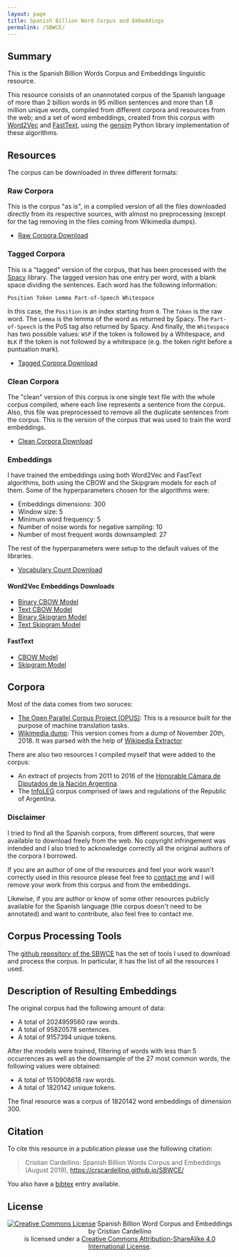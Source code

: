 ```yaml
---
layout: page
title: Spanish Billion Word Corpus and Embeddings
permalink: /SBWCE/
---
```


Summary
-------

This is the Spanish Billion Words Corpus and Embeddings linguistic resource.

This resource consists of an unannotated corpus of the Spanish language of
more than 2 billion words in 95 million sentences and more than 1.8 million
unique words, compiled from different corpora and resources from the web; and
a set of word embeddings, created from this corpus with
[Word2Vec](https://code.google.com/p/word2vec/) and
[FastText](https://fasttext.cc/), using the
[gensim](https://radimrehurek.com/gensim/) Python library implementation of
these algorithms.

Resources
---------

The corpus can be downloaded in three different formats:

### Raw Corpora

This is the corpus "as is", in a compiled version of all the files downloaded
directly from its respective sources, with almost no preprocessing (except
for the tag removing in the files coming from Wikimedia dumps).

- [Raw Corpora Download](https://cs.famaf.unc.edu.ar/~ccardellino/SBWCE/sbwce.raw.tar.bz2)

### Tagged Corpora

This is a "tagged" version of the corpus, that has been processed with the
[Spacy](https://spacy.io/) library. The tagged version has one entry per
word, with a blank space dividing the sentences. Each word has the following
information:

    Position Token Lemma Part-of-Speech Whitespace

In this case, the `Position` is an index starting from `0`. The `Token` is
the raw word. The `Lemma` is the lemma of the word as returned by Spacy. The
`Part-of-Speech` is the PoS tag also returned by Spacy. And finally, the
`Whitespace` has two possible values: `WSP` if the token is followed by a
Whitespace, and `BLK` if the token is not followed by a whitespace (e.g. the
token right before a puntuation mark).

- [Tagged Corpora Download](https://cs.famaf.unc.edu.ar/~ccardellino/SBWCE/sbwce.tagged.tar.bz2)

### Clean Corpora

The "clean" version of this corpus is one single text file with the whole
corpus compiled, where each line represents a sentence from the corpus. Also,
this file was preprocessed to remove all the duplicate sentences from the
corpus. This is the version of the corpus that was used to train the word
embeddings.

- [Clean Corpora Download](https://cs.famaf.unc.edu.ar/~ccardellino/SBWCE/sbwce.clean.txt.bz2)

### Embeddings

I have trained the embeddings using both Word2Vec and FastText algorithms,
both using the CBOW and the Skipgram models for each of them. Some of the
hyperparameters chosen for the algorithms were:

- Embeddings dimensions: 300
- Window size: 5
- Minimum word frequency: 5
- Number of noise words for negative sampling: 10
- Number of most frequent words downsampled: 27

The rest of the hyperparameters were setup to the default values of the
libraries.

- [Vocabulary Count Download](https://cs.famaf.unc.edu.ar/~ccardellino/SBWCE/SBW-vocabulary-min5.txt)

#### Word2Vec Embeddings Downloads

- [Binary CBOW Model](https://cs.famaf.unc.edu.ar/~ccardellino/SBWCE/SBW-vectors-300-min5-cbow.bin.gz)
- [Text CBOW Model](https://cs.famaf.unc.edu.ar/~ccardellino/SBWCE/SBW-vectors-300-min5-cbow.txt.bz2)
- [Binary Skipgram Model](https://cs.famaf.unc.edu.ar/~ccardellino/SBWCE/SBW-vectors-300-min5-skipgram.bin.gz)
- [Text Skipgram Model](https://cs.famaf.unc.edu.ar/~ccardellino/SBWCE/SBW-vectors-300-min5-skipgram.txt.bz2)

#### FastText

- [CBOW Model](https://cs.famaf.unc.edu.ar/~ccardellino/SBWCE/SBW-vectors-300-min5-skipgram-cbow.model.tar.bz2)
- [Skipgram Model](https://cs.famaf.unc.edu.ar/~ccardellino/SBWCE/SBW-vectors-300-min5-skipgram-fasttext.model.tar.bz2)


Corpora
-------

Most of the data comes from two soruces:

- [The Open Parallel Corpus Project (OPUS)](http://opus.nlpl.eu/): This is a
  resource built for the purpose of machine translation tasks.
- [Wikimedia dump](https://dumps.wikimedia.org/): This version comes from a
  dump of November 20th, 2018. It was parsed with the help of [Wikipedia
  Extractor](http://medialab.di.unipi.it/wiki/Wikipedia_Extractor)

There are also two resources I compiled myself that were added to the corpus:

- An extract of projects from 2011 to 2016 of the [Honorable Cámara de
  Diputados de la Nación Argentina](https://www.hcdn.gob.ar/).
- The [InfoLEG](http://www.infoleg.gob.ar/) corpus comprised of laws and
  regulations of the Republic of Argentina.

### Disclaimer

I tried to find all the Spanish corpora, from different sources, that were
available to download freely from the web. No copyright infringement was
intended and I also tried to acknowledge correctly all the original authors of
the corpora I borrowed.

If you are an author of one of the resources and feel your work wasn't
correctly used in this resource please feel free to [contact
me](mailto:ccardellino@unc.edu.ar) and I will remove your work from this corpus
and from the embeddings.

Likewise, if you are author or know of some other resources publicly available
for the Spanish language (the corpus doesn't need to be annotated) and want to
contribute, also feel free to contact me.

Corpus Processing Tools
-----------------------

The [github repository of the SBWCE](https://github.com/crscardellino/sbwce)
has the set of tools I used to download and process the corpus. In particular,
it has the list of all the resources I used.

Description of Resulting Embeddings
-----------------------------------

The original corpus had the following amount of data:

* A total of 2024959560 raw words.
* A total of 95820578 sentences.
* A total of 9157394 unique tokens.

After the models were trained, filtering of words with less than 5
occurrences as well as the downsample of the 27 most common words, the
following values were obtained:

* A total of 1510908618 raw words.
* A total of 1820142 unique tokens.

The final resource was a corpus of 1820142 word embeddings of dimension 300.

Citation
--------

To cite this resource in a publication please use the following citation:

> Cristian Cardellino: Spanish Billion Words Corpus and Embeddings (August
> 2019), https://crscardellino.github.io/SBWCE/

You also have a [bibtex](cite.bib) entry available.

License
-------

<div style="text-align: center;">
<a rel="license" href="http://creativecommons.org/licenses/by-sa/4.0/"><img
alt="Creative Commons License" style="border-width:0"
src="https://i.creativecommons.org/l/by-sa/4.0/88x31.png" /></a>
<span
xmlns:dct="http://purl.org/dc/terms/" property="dct:title">Spanish Billion Word
Corpus and Embeddings</span>
by <span xmlns:cc="http://creativecommons.org/ns#"
property="cc:attributionName">Cristian Cardellino</span><br />
is licensed under a <a
rel="license" href="http://creativecommons.org/licenses/by-sa/4.0/">Creative
Commons Attribution-ShareAlike 4.0 International License</a>.
</div>
